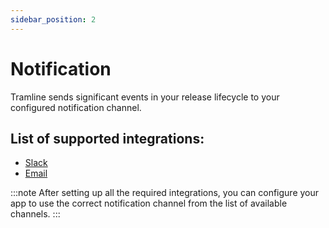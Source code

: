 ```yaml
---
sidebar_position: 2
---
```


# Notification

Tramline sends significant events in your release lifecycle to your configured notification channel.

## List of supported integrations:

- [Slack](slack)
- [Email](email)

:::note
After setting up all the required integrations, you can configure your app to use the correct notification channel from the list of available channels.
:::
